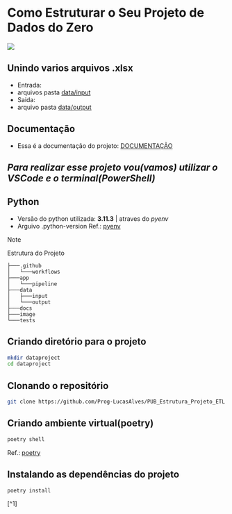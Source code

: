 # Como Estruturar o Seu Projeto de Dados do Zero

![ ](https://github.com/Prog-LucasAlves/Workshop_01/blob/main/image/Projeto.png)

## Unindo varios arquivos .xlsx

- Entrada:
- arquivos pasta [data/input](https://github.com/Prog-LucasAlves/PUB_Estrutura_Projeto_ETL/tree/main/data/input)
- Saida:
- arquivo pasta [data/output](https://github.com/Prog-LucasAlves/PUB_Estrutura_Projeto_ETL/tree/main/data/output)

## Documentação

- Essa é a documentação do projeto: [DOCUMENTAÇÃO](https://prog-lucasalves.github.io/PUB_Estrutura_Projeto_ETL/)
  
## *Para realizar esse projeto vou(vamos) utilizar o VSCode e o terminal(PowerShell)*

## Python

- Versão do python utilizada: **3.11.3** | atraves do *pyenv*
- Arguivo .python-version
Ref.: [pyenv](https://github.com/pyenv/pyenv)

>[!NOTE]
> Estrutura do Projeto

```
├───.github
│   └───workflows
├───app
│   └───pipeline
├───data
│   ├───input
│   └───output
├───docs
├───image
└───tests
```
  
## Criando diretório para o projeto

```bash
mkdir dataproject
cd dataproject
```

## Clonando o repositório

```bash
git clone https://github.com/Prog-LucasAlves/PUB_Estrutura_Projeto_ETL
```

## Criando ambiente virtual(poetry)

```bash
poetry shell
```

Ref.: [poetry](https://python-poetry.org/)

## Instalando as dependências do projeto

```bash
poetry install
```

[^1]
